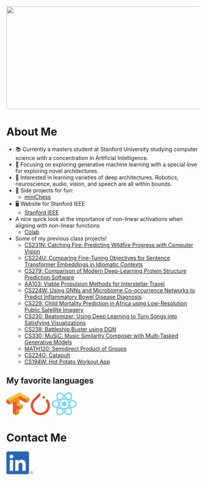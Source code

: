 <img src="./intro.gif" width="1000" height="270">

# About Me
- :books: Currently a masters student at Stanford University studying computer science with a concentration in Artificial Intelligence.
- :flight_departure: Focusing on exploring generative machine learning with a special love for exploring novel architectures. 
- :mag_right: Interested in learning varieties of deep architectures. Robotics, neuroscience, audio, vision, and speech are all within bounds.
- :space_invader: Side projects for fun:
  - [miniChess](https://github.com/jmichaels32/miniChess)
- :desktop_computer: Website for Stanford IEEE
  - [Stanford IEEE]()
- A nice quick look at the importance of non-linear activations when aligning with non-linear functions
  - [Colab](https://colab.research.google.com/drive/1on3fjyzP93tkpf2Gray2L6wYLQo5ivca?usp=sharing)
- Some of my previous class projects!
  - [CS231N: Catching Fire: Predicting Wildfire Progress with Computer Vision](./projects/CS231N.pdf)
  - [CS224U: Comparing Fine-Tuning Objectives for Sentence Transformer Embeddings in Idiomatic Contexts](./projects/CS224U.pdf)
  - [CS279: Comparison of Modern Deep-Learning Protein Structure Prediction Software](./projects/CS279.pdf)
  - [AA103: Viable Propulsion Methods for Interstellar Travel](./projects/AA103.pdf)
  - [CS224W: Using GNNs and Microbiome Co-occurrence Networks to Predict Inflammatory Bowel Disease Diagnosis](./projects/CS224W.pdf)
  - [CS229: Child Mortality Prediction in Africa using Low-Resolution Public Satellite Imagery](./projects/CS229.pdf)
  - [CS230: Beatomizer: Using Deep Learning to Turn Songs into Satisfying Visualizations](./projects/CS230.pdf)
  - [CS238: Battleship Buster using DQN](./projects/CS238_Milestone.pdf)
  - [CS330: MuSiC: Music Similarity Composer with Multi-Tasked Generative Models](./projects/CS330.pdf)
  - [MATH120: Semidirect Product of Groups](./projects/MATH120.pdf)
  - [CS224G: Catapult](./projects/catapult.pdf)
  - [CS194W: Hot Potato Workout App](https://github.com/jmichaels32/hotPotato)

## My favorite languages
<a href="https://www.tensorflow.org"><img src="./images/tensorflow.svg.png" width="60" height="60"></a>
<a href="https://pytorch.org"><img src="./images/pytorch.svg.png" width="50" height="60"></a>
<a href="https://react.dev"><img src="./images/reactjs.svg.png" width="67" height="60"></a>


# Contact Me
<a href="https://linkedin.com/jack-michaels"><img src="./images/linkedin.png" width="70" height="60"></a>
